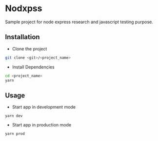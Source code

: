 # Nodxpss
Sample project for node express research and javascript testing purpose.

## Installation
- Clone the project 
```bash
git clone <git>/<project_name>
```
- Install Dependencies
```bash
cd <project_name>
yarn
```
## Usage
- Start app in development mode
```node
yarn dev
```
- Start app in production mode
```node
yarn prod
```


